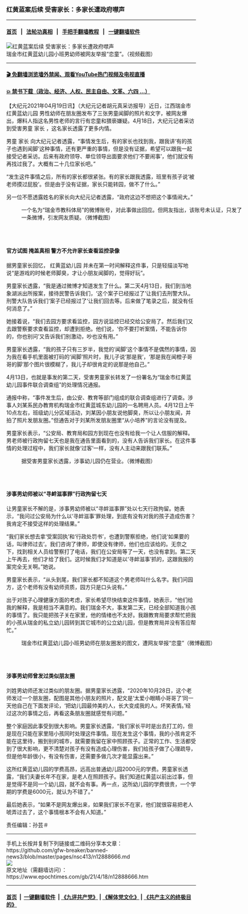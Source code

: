 ### 红黄蓝案后续 受害家长：多家长遭政府噤声
------------------------

#### [首页](https://github.com/gfw-breaker/banned-news3/blob/master/README.md) &nbsp;&nbsp;|&nbsp;&nbsp; [法轮功真相](https://github.com/begood0513/basic/blob/master/README.md)  &nbsp;&nbsp;|&nbsp;&nbsp; [手把手翻墙教程](https://github.com/gfw-breaker/guides/wiki)  &nbsp;&nbsp;|&nbsp;&nbsp; [一键翻墙软件](https://github.com/gfw-breaker/nogfw/blob/master/README.md)  



<div><img alt="红黄蓝案后续 受害家长：多家长遭政府噤声" class="attachment-djy_600_400 size-djy_600_400 wp-post-image" src="https://i.epochtimes.com/assets/uploads/2021/04/id12888692-72cb0bd239a6992d34b927308b63e181-600x400.jpg"/>
<div class="caption">
 瑞金市红黄蓝幼儿园小班男幼师被网友举报“恋童”。（视频截图）
</div></div><hr/>

#### [ 🎬  免翻墙浏览墙外禁闻、观看YouTube热门视频及电视直播](https://github.com/gfw-breaker/HelloWorld)

#### [ 💥  禁书下载（政治、经济、人权、民主自由、文革、六四 ...）](https://github.com/gfw-breaker/books/blob/master/README.md)

<div><p>
 【大纪元2021年04月19日讯】（大纪元记者胡元真采访报导）近日，江西瑞金市
 <ok href="https://www.epochtimes.com/gb/tag/%E7%BA%A2%E9%BB%84%E8%93%9D%E5%B9%BC%E5%84%BF%E5%9B%AD.html">
  红黄蓝幼儿园
 </ok>
 男性幼师在朋友圈发布了三张男童闻脚的照片和文字，被网友爆出，爆料人指这名男性老师的言行有恋童和猥亵嫌疑。4月18日，大纪元记者采访到受害男童
 <ok href="https://www.epochtimes.com/gb/tag/%E5%AE%B6%E9%95%BF.html">
  家长
 </ok>
 ，这名家长透露了更多内情。
</p>
<p>
 男童
 <ok href="https://www.epochtimes.com/gb/tag/%E5%AE%B6%E9%95%BF.html">
  家长
 </ok>
 向大纪元记者透露，“事情发生后，有的家长也找到我，跟我讲‘有的孩子也遇到闻脚’这种事情，还有更严重的事情，但是没有证据，希望可以跟我一起接受记者采访。后来有政府领导、单位领导出面要求他们‘不要闹事’，他们就没有再找过我了。大概有二十几位家长吧。”
</p>
<p>
 “发生这件事情之后，所有的家长都很紧张。有的家长跟我透露，班里有孩子说‘被老师摸过屁股’。但是由于没有证据，家长只能转园，做不了什么。”
</p>
<p>
 另一位不愿透露姓名的家长向大纪元记者透露，“政府这边不想把这个事情闹大。”
</p>
<figure aria-describedby="caption-attachment-12888695" class="wp-caption aligncenter" id="attachment_12888695" style="width: 600px">
 <ok href="https://i.epochtimes.com/assets/uploads/2021/04/id12888695-eff77beb063e764a6badea75fc76cb1f.jpeg" target="_blank">
  <img alt="" class="size-large wp-image-12888695" src="https://i.epochtimes.com/assets/uploads/2021/04/id12888695-eff77beb063e764a6badea75fc76cb1f-600x319.jpeg"/>
 </ok>
 <br/><figcaption class="wp-caption-text" id="caption-attachment-12888695">
  一个名为“瑞金市教科体局”的微博账号，对此事做出回应。但网友指出，该账号未认证，只发了一条微博，引发网友质疑。（微博截图）
 </figcaption><br/>
</figure><br/>
<h4>
 官方试图
 <ok href="https://www.epochtimes.com/gb/tag/%E6%8E%A9%E7%9B%96%E7%9C%9F%E7%9B%B8.html">
  掩盖真相
 </ok>
 警方不允许家长查看监控录像
</h4>
<p>
 据男童家长回忆，
 <ok href="https://www.epochtimes.com/gb/tag/%E7%BA%A2%E9%BB%84%E8%93%9D%E5%B9%BC%E5%84%BF%E5%9B%AD.html">
  红黄蓝幼儿园
 </ok>
 并未在第一时间解释这件事，只是轻描淡写地说“是游戏的时候老师脚臭，才让小朋友闻脚的，觉得好玩”。
</p>
<p>
 男童家长透露，“我是通过微博才知道发生了什么。第二天4月13日，我们到当地象湖派出所报案，接待民警告诉我们，‘这个案子已经报过了’让我们去刑警大队。刑警大队告诉我们‘案子已经报过了’让我们回去等。后来做了笔录之后，就没有任何消息了。”
</p>
<p>
 她接着说，“我们去园方要求看监控，园方说监控已经交给公安局了。然后我们又去跟警察要求查看监控，却遭到拒绝。他们说，‘你不要打听案情，不能告诉你的，你也别问’又告诉我们别激动，吵也没有用。”
</p>
<p>
 男童家长透露，“我的孩子只有三岁半，我觉的‘闻脚’这个事情不是偶然的事情，因为我在看手机里面被打码的‘闻脚’照片时，我儿子说‘那是我’，‘那是我在闻橙子哥哥的脚’那个图片很模糊了，我儿子却很肯定的说那是他自己。”
</p>
<p>
 4月13日，也就是事发的第二天，受害男童家长转发了一份署名为“瑞金市红黄蓝幼儿园事件联合调查组”的处理情况通报。
</p>
<p>
 通报中称，“事件发生后，由公安、教育等部门组成的联合调查组进行了调查。涉事人刘某系民办教育机构瑞金市红黄蓝城东幼儿园的一名聘用人员。4月12日上午10点左右，班级幼儿分区域活动，刘某因小朋友说他脚臭，所以让小朋友闻，并拍了照片发朋友圈。”但通告对于刘某所发朋友圈里“从小培养”的言论没有提及。
</p>
<p>
 男童家长表示，“公安局、教育局和园方到现在也没有给我一个让人信服的解释。男老师被行政拘留七天也是我在通告里面看到的，没有人告诉我们家长。在这件事情的处理过程中，我们家长就像‘过客’一样，没有人主动来跟我们联系。”
</p>
<figure aria-describedby="caption-attachment-12888696" class="wp-caption aligncenter" id="attachment_12888696" style="width: 600px">
 <ok href="https://i.epochtimes.com/assets/uploads/2021/04/id12888696-45ba0a36fd6b7265ab92da1a20d8086a.jpg" target="_blank">
  <img alt="" class="size-large wp-image-12888696" src="https://i.epochtimes.com/assets/uploads/2021/04/id12888696-45ba0a36fd6b7265ab92da1a20d8086a-600x758.jpg"/>
 </ok>
 <br/><figcaption class="wp-caption-text" id="caption-attachment-12888696">
  据受害男童家长透露，涉事幼儿园仍在营业。（微博截图）
 </figcaption><br/>
</figure><br/>
<h4>
 涉事男幼师被以“寻衅滋事罪”行政拘留七天
</h4>
<p>
 让男童家长不解的是，涉事男幼师被以“寻衅滋事罪”处以七天行政拘留。她表示，“我问过公安局为什么以‘寻衅滋事’罪处理，到底有没有对我的孩子造成伤害？我肯定不接受这样的处理结果。”
</p>
<p>
 “我们家长想去拿‘受案回执’和‘行政处罚书’，也遭到警察拒绝，他们说‘如果要的话，叫律师过去’。我们咨询了律师，即使没有律师，他们也应该给的。无奈之下，找到相关人员给警察打了电话，我们在公安局等了一天，也没有拿到。第二天上午再去，他们才给了我们。这时候我们才知道是以‘寻衅滋事’抓的，这跟我报的案完全无关啊。”她说。
</p>
<p>
 男童家长表示，“从头到尾，我们家长都不知道这个男老师叫什么名字。我们问园方，这个老师有没有幼师资质，园方只是口头说有。”
</p>
<p>
 出于对孩子心理健康方面的考虑，家长希望尽快结束这件事情，她表示，“他们给我的解释，我是相当不满意的。我们瑞金不大，事发第二天，已经全部知道我小孩的事情了。我只能把孩子关在家里，他的情绪也不太好。我跟教育局要求帮忙把我的小孩从瑞金的私立幼儿园转到其它城市的公立幼儿园，但是教育局并没有答应帮忙。”
</p>
<figure aria-describedby="caption-attachment-12888697" class="wp-caption aligncenter" id="attachment_12888697" style="width: 600px">
 <ok href="https://i.epochtimes.com/assets/uploads/2021/04/id12888697-a22adf2c8e9e499e0f896c179c71205c.jpg" target="_blank">
  <img alt="" class="size-large wp-image-12888697" src="https://i.epochtimes.com/assets/uploads/2021/04/id12888697-a22adf2c8e9e499e0f896c179c71205c-600x631.jpg"/>
 </ok>
 <br/><figcaption class="wp-caption-text" id="caption-attachment-12888697">
  瑞金市红黄蓝幼儿园小班男幼师在朋友圈发的图文，遭网友举报“恋童”（微博截图）
 </figcaption><br/>
</figure><br/>
<h4>
 涉事男幼师曾发过类似朋友圈
</h4>
<p>
 刘姓男幼师还发过类似的朋友圈。据男童家长透露，“2020年10月28日，这个老师发过一个朋友圈，配图是其他小朋友的照片，配文是‘太爱小眼睛小哥哥了’同一天他自己在下面发评论，‘把幼儿园最帅美的人，长大变成我的人。坏笑表情。’经过这次的事情之后，再看这条朋友圈就感觉有问题。”
</p>
<p>
 整个家庭因此事受到很大影响。男童家长透露，“我们家长平时是出去打工的，但是现在只能在家里陪小孩同时处理这件事情。现在发生这个事情，我的小孩肯定不能在这里待，搬到别的城市，就需要我留在家中照顾孩子。正常的工作、生活都受到了很大影响，更不清楚对孩子有没有造成心理伤害，我们给孩子做了心理疏导，但是他年龄很小，有没有伤害，还需要多做几次才能显露出来。”
</p>
<p>
 这所红黄蓝幼儿园的学费高昂，远高出普通幼儿园2000元的学费。男童家长透露，“我们夫妻长年不在家，是老人在照顾孩子。我们知道红黄蓝以前出过事，但是觉得不是同一个幼儿园，就不会有事。再一点，这所幼儿园的学费很贵，一个学期的学费是6000元，就认为不错了。”
</p>
<p>
 最后她表示，“如果不是网友爆出来，如果我们家长不在家，他们就很容易把老人唬弄过去了，这个事情根本不会有人知道。”
</p>
<p>
 责任编辑：孙芸＃
</p>
</div>
<hr/>
手机上长按并复制下列链接或二维码分享本文章：<br/>
https://github.com/gfw-breaker/banned-news3/blob/master/pages/nsc413/n12888666.md <br/>
<a href='https://github.com/gfw-breaker/banned-news3/blob/master/pages/nsc413/n12888666.md'><img src='https://github.com/gfw-breaker/banned-news3/blob/master/pages/nsc413/n12888666.md.png'/></a> <br/>
原文地址（需翻墙访问）：https://www.epochtimes.com/gb/21/4/18/n12888666.htm


------------------------
#### [首页](https://github.com/gfw-breaker/banned-news3/blob/master/README.md) &nbsp;|&nbsp; [一键翻墙软件](https://github.com/gfw-breaker/nogfw/blob/master/README.md) &nbsp;| [《九评共产党》](https://github.com/gfw-breaker/9ping.md/blob/master/README.md#九评之一评共产党是什么) | [《解体党文化》](https://github.com/gfw-breaker/jtdwh.md/blob/master/README.md) | [《共产主义的终极目的》](https://github.com/gfw-breaker/gczydzjmd.md/blob/master/README.md)


<img src='http://gfw-breaker.win/banned-news3/pages/nsc413/n12888666.md' width='0px' height='0px'/>